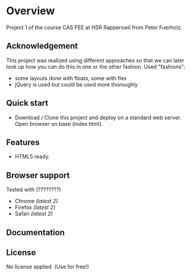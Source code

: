 # Overview

Project 1 of the course CAS FEE at HSR Rapperswil from Peter Fuerholz.

## Acknowledgement

This project was realized using different approaches so that we can later look up how you can do this in one or the
other fashion. Used "fashions":
* some layouts done with floats, some with flex
* jQuery is used but could be used more thoroughly


## Quick start

* Download / Clone this project and deploy on a standard web server. Open browser on base (index.html).


## Features

* HTML5 ready.

## Browser support

Tested with (????????)
* Chrome *(latest 2)*
* Firefox *(latest 2)*
* Safari *(latest 2)*


## Documentation


## License

No license applied. (Use for free!)